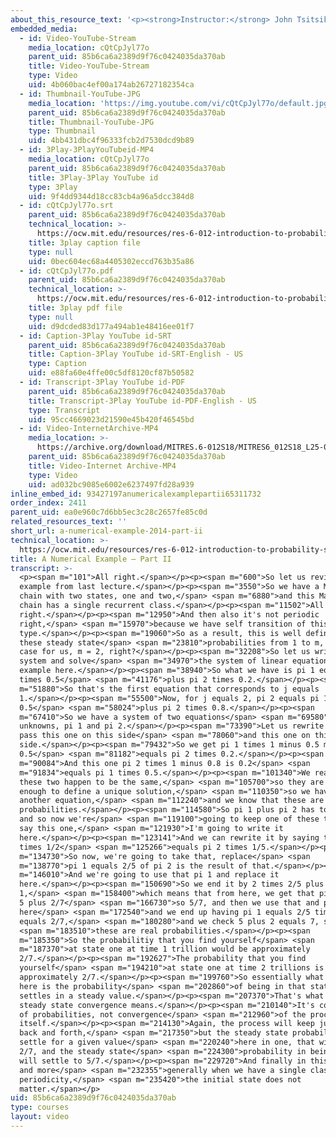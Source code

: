 ```yaml
---
about_this_resource_text: '<p><strong>Instructor:</strong> John Tsitsiklis</p>'
embedded_media:
  - id: Video-YouTube-Stream
    media_location: cQtCpJyl77o
    parent_uid: 85b6ca6a2389d9f76c0424035da370ab
    title: Video-YouTube-Stream
    type: Video
    uid: 4b060bac4ef00a174ab26727182354ca
  - id: Thumbnail-YouTube-JPG
    media_location: 'https://img.youtube.com/vi/cQtCpJyl77o/default.jpg'
    parent_uid: 85b6ca6a2389d9f76c0424035da370ab
    title: Thumbnail-YouTube-JPG
    type: Thumbnail
    uid: 4bb431dbc4f96333fcb2d7530dcd9b89
  - id: 3Play-3PlayYouTubeid-MP4
    media_location: cQtCpJyl77o
    parent_uid: 85b6ca6a2389d9f76c0424035da370ab
    title: 3Play-3Play YouTube id
    type: 3Play
    uid: 9f4dd9344d18cc83cb4a96a5dcc384d8
  - id: cQtCpJyl77o.srt
    parent_uid: 85b6ca6a2389d9f76c0424035da370ab
    technical_location: >-
      https://ocw.mit.edu/resources/res-6-012-introduction-to-probability-spring-2018/part-iii-random-processes/a-numerical-example-2014-part-ii/cQtCpJyl77o.srt
    title: 3play caption file
    type: null
    uid: 0bec604ec68a4405302eccd763b35a86
  - id: cQtCpJyl77o.pdf
    parent_uid: 85b6ca6a2389d9f76c0424035da370ab
    technical_location: >-
      https://ocw.mit.edu/resources/res-6-012-introduction-to-probability-spring-2018/part-iii-random-processes/a-numerical-example-2014-part-ii/cQtCpJyl77o.pdf
    title: 3play pdf file
    type: null
    uid: d9dcded83d177a494ab1e48416ee01f7
  - id: Caption-3Play YouTube id-SRT
    parent_uid: 85b6ca6a2389d9f76c0424035da370ab
    title: Caption-3Play YouTube id-SRT-English - US
    type: Caption
    uid: e88fa60e4ffe00c5df8120cf87b50582
  - id: Transcript-3Play YouTube id-PDF
    parent_uid: 85b6ca6a2389d9f76c0424035da370ab
    title: Transcript-3Play YouTube id-PDF-English - US
    type: Transcript
    uid: 95cc4669023d21590e45b420f46545bd
  - id: Video-InternetArchive-MP4
    media_location: >-
      https://archive.org/download/MITRES.6-012S18/MITRES6_012S18_L25-08_300k.mp4
    parent_uid: 85b6ca6a2389d9f76c0424035da370ab
    title: Video-Internet Archive-MP4
    type: Video
    uid: ad032bc9085e6002e6237497fd28a939
inline_embed_id: 93427197anumericalexamplepartii65311732
order_index: 2411
parent_uid: ea0e960c7d6bb5ec3c28c2657fe85c0d
related_resources_text: ''
short_url: a-numerical-example-2014-part-ii
technical_location: >-
  https://ocw.mit.edu/resources/res-6-012-introduction-to-probability-spring-2018/part-iii-random-processes/a-numerical-example-2014-part-ii
title: A Numerical Example — Part II
transcript: >-
  <p><span m="101">All right.</span></p><p><span m="600">So let us revisit the
  example from last lecture.</span></p><p><span m="3550">So we have a Markov
  chain with two states, one and two,</span> <span m="6880">and this Markov
  chain has a single recurrent class.</span></p><p><span m="11502">All
  right.</span></p><p><span m="12950">And then also it's not periodic
  right,</span> <span m="15970">because we have self transition of this
  type.</span></p><p><span m="19060">So as a result, this is well defined and
  these steady state</span> <span m="23810">probabilities from 1 to m, in that
  case for us, m = 2, right?</span></p><p><span m="32208">So let us write the
  system and solve</span> <span m="34970">the system of linear equation for this
  example here.</span></p><p><span m="38940">So what we have is pi 1 equals pi 1
  times 0.5</span> <span m="41176">plus pi 2 times 0.2.</span></p><p><span
  m="51880">So that's the first equation that corresponds to j equals
  1.</span></p><p><span m="55500">Now, for j equals 2, pi 2 equals pi 1 times
  0.5</span> <span m="58024">plus pi 2 times 0.8.</span></p><p><span
  m="67410">So we have a system of two equations</span> <span m="69580">with two
  unknowns, pi 1 and pi 2.</span></p><p><span m="73390">Let us rewrite them, I
  pass this one on this side</span> <span m="78060">and this one on this
  side.</span></p><p><span m="79432">So we get pi 1 times 1 minus 0.5 minus
  0.5</span> <span m="81182">equals pi 2 times 0.2.</span></p><p><span
  m="90084">And this one pi 2 times 1 minus 0.8 is 0.2</span> <span
  m="91834">equals pi 1 times 0.5.</span></p><p><span m="101340">We realize that
  these two happen to be the same,</span> <span m="105700">so they are not
  enough to define a unique solution,</span> <span m="110350">so we have to add
  another equation,</span> <span m="112240">and we know that these are
  probabilities.</span></p><p><span m="114580">So pi 1 plus pi 2 has to be one,
  and so now we're</span> <span m="119100">going to keep one of these two, let's
  say this one,</span> <span m="121930">I'm going to write it
  here.</span></p><p><span m="123141">And we can rewrite it by saying that pi 1
  times 1/2</span> <span m="125266">equals pi 2 times 1/5.</span></p><p><span
  m="134730">So now, we're going to take that, replace</span> <span
  m="138770">pi 1 equals 2/5 of pi 2 is the result of that.</span></p><p><span
  m="146010">And we're going to use that pi 1 and replace it
  here.</span></p><p><span m="150690">So we end it by 2 times 2/5 plus 1 equals
  1,</span> <span m="158400">which means that from here, we get that pi 2 equals
  5 plus 2/7</span> <span m="166730">so 5/7, and then we use that and place it
  here</span> <span m="172540">and we end up having pi 1 equals 2/5 times 5/7
  equals 2/7,</span> <span m="180280">and we check 5 plus 2 equals 7, so</span>
  <span m="183510">these are real probabilities.</span></p><p><span
  m="185350">So the probabilitiy that you find yourself</span> <span
  m="187370">at state one at time 1 trillion would be approximately
  2/7.</span></p><p><span m="192627">The probability that you find
  yourself</span> <span m="194210">at state one at time 2 trillions is again
  approximately 2/7.</span></p><p><span m="199760">So essentially what we have
  here is the probability</span> <span m="202860">of being in that state one
  settles in a steady value.</span></p><p><span m="207370">That's what the
  steady state convergence means.</span></p><p><span m="210140">It's convergence
  of probabilities, not convergence</span> <span m="212960">of the process
  itself.</span></p><p><span m="214130">Again, the process will keep jumping
  back and forth,</span> <span m="217350">but the steady state probability will
  settle for a given value</span> <span m="220240">here in one, that will be
  2/7, and the steady state</span> <span m="224300">probability in being in two
  will settle to 5/7.</span></p><p><span m="229720">And finally in this example,
  and more</span> <span m="232355">generally when we have a single class and no
  periodicity,</span> <span m="235420">the initial state does not
  matter.</span></p>
uid: 85b6ca6a2389d9f76c0424035da370ab
type: courses
layout: video
---
```

